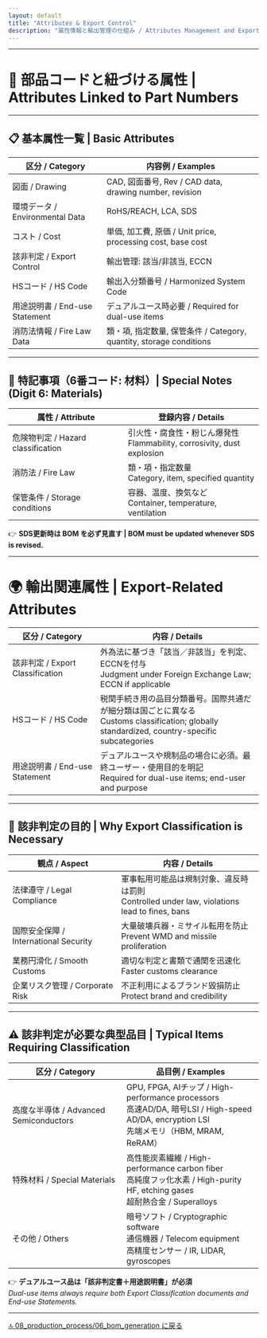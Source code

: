 ```yaml
---
layout: default
title: "Attributes & Export Control"
description: "属性情報と輸出管理の仕組み / Attributes Management and Export Control"
---
```


---

# 📎 部品コードと紐づける属性 | Attributes Linked to Part Numbers

---

## 📋 基本属性一覧 | Basic Attributes

| 区分 / Category | 内容例 / Examples |
|-----------------|-------------------|
| 図面 / Drawing | CAD, 図面番号, Rev / CAD data, drawing number, revision |
| 環境データ / Environmental Data | RoHS/REACH, LCA, SDS |
| コスト / Cost | 単価, 加工費, 原価 / Unit price, processing cost, base cost |
| 該非判定 / Export Control | 輸出管理: 該当/非該当, ECCN |
| HSコード / HS Code | 輸出入分類番号 / Harmonized System Code |
| 用途説明書 / End-use Statement | デュアルユース時必要 / Required for dual-use items |
| 消防法情報 / Fire Law Data | 類・項, 指定数量, 保管条件 / Category, quantity, storage conditions |

---

## 🔎 特記事項（6番コード: 材料）| Special Notes (Digit 6: Materials)

| 属性 / Attribute | 登録内容 / Details |
|------------------|----------------------|
| 危険物判定 / Hazard classification | 引火性・腐食性・粉じん爆発性<br>Flammability, corrosivity, dust explosion |
| 消防法 / Fire Law | 類・項・指定数量<br>Category, item, specified quantity |
| 保管条件 / Storage conditions | 容器、温度、換気など<br>Container, temperature, ventilation |

👉 **SDS更新時は BOM を必ず見直す | BOM must be updated whenever SDS is revised.**

---

# 🌍 輸出関連属性 | Export-Related Attributes

| 区分 / Category | 内容 / Details |
|-----------------|----------------|
| 該非判定 / Export Classification | 外為法に基づき「該当／非該当」を判定、ECCNを付与<br>Judgment under Foreign Exchange Law; ECCN if applicable |
| HSコード / HS Code | 税関手続き用の品目分類番号。国際共通だが細分類は国ごとに異なる<br>Customs classification; globally standardized, country-specific subcategories |
| 用途説明書 / End-use Statement | デュアルユースや規制品の場合に必須。最終ユーザー・使用目的を明記<br>Required for dual-use items; end-user and purpose |

---

## 🚢 該非判定の目的 | Why Export Classification is Necessary

| 観点 / Aspect | 内容 / Details |
|---------------|----------------|
| 法律遵守 / Legal Compliance | 軍事転用可能品は規制対象、違反時は罰則<br>Controlled under law, violations lead to fines, bans |
| 国際安全保障 / International Security | 大量破壊兵器・ミサイル転用を防止<br>Prevent WMD and missile proliferation |
| 業務円滑化 / Smooth Customs | 適切な判定と書類で通関を迅速化<br>Faster customs clearance |
| 企業リスク管理 / Corporate Risk | 不正利用によるブランド毀損防止<br>Protect brand and credibility |

---

## ⚠️ 該非判定が必要な典型品目 | Typical Items Requiring Classification

| 区分 / Category | 品目例 / Examples |
|-----------------|------------------|
| 高度な半導体 / Advanced Semiconductors | GPU, FPGA, AIチップ / High-performance processors<br>高速AD/DA, 暗号LSI / High-speed AD/DA, encryption LSI<br>先端メモリ（HBM, MRAM, ReRAM） |
| 特殊材料 / Special Materials | 高性能炭素繊維 / High-performance carbon fiber<br>高純度フッ化水素 / High-purity HF, etching gases<br>超耐熱合金 / Superalloys |
| その他 / Others | 暗号ソフト / Cryptographic software<br>通信機器 / Telecom equipment<br>高精度センサー / IR, LIDAR, gyroscopes |

👉 **デュアルユース品は「該非判定書＋用途説明書」が必須**  
*Dual-use items always require both Export Classification documents and End-use Statements.*

---

[🔝 08_production_process/06_bom_generation に戻る ](./)
